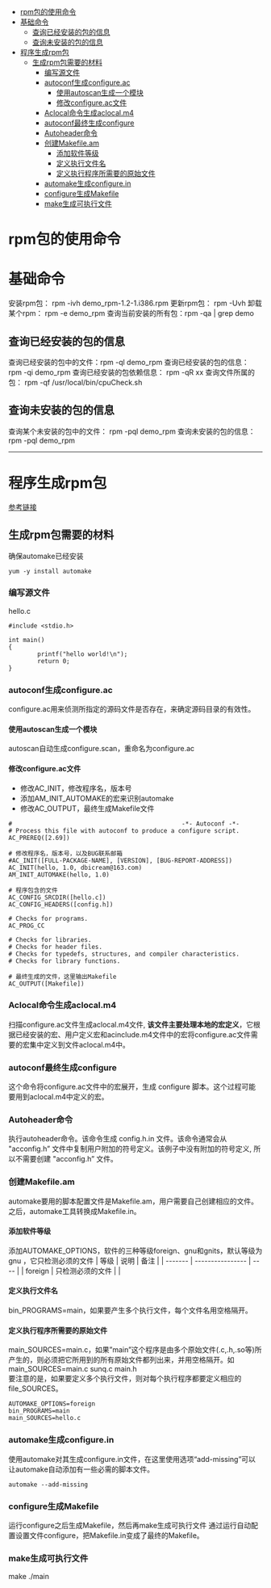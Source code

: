 <!-- TOC -->

- [rpm包的使用命令](#rpm包的使用命令)
- [基础命令](#基础命令)
    - [查询已经安装的包的信息](#查询已经安装的包的信息)
    - [查询未安装的包的信息](#查询未安装的包的信息)
- [程序生成rpm包](#程序生成rpm包)
    - [生成rpm包需要的材料](#生成rpm包需要的材料)
        - [编写源文件](#编写源文件)
        - [autoconf生成configure.ac](#autoconf生成configureac)
            - [使用autoscan生成一个模块](#使用autoscan生成一个模块)
            - [修改configure.ac文件](#修改configureac文件)
        - [Aclocal命令生成aclocal.m4](#aclocal命令生成aclocalm4)
        - [autoconf最终生成configure](#autoconf最终生成configure)
        - [Autoheader命令](#autoheader命令)
        - [创建Makefile.am](#创建makefileam)
            - [添加软件等级](#添加软件等级)
            - [定义执行文件名](#定义执行文件名)
            - [定义执行程序所需要的原始文件](#定义执行程序所需要的原始文件)
        - [automake生成configure.in](#automake生成configurein)
        - [configure生成Makefile](#configure生成makefile)
        - [make生成可执行文件](#make生成可执行文件)

<!-- /TOC -->


# rpm包的使用命令
# 基础命令
安装rpm包： rpm -ivh demo_rpm-1.2-1.i386.rpm
更新rpm包： rpm -Uvh
卸载某个rpm： rpm -e demo_rpm
查询当前安装的所有包：rpm -qa | grep demo

## 查询已经安装的包的信息
查询已经安装的包中的文件：rpm -ql demo_rpm
查询已经安装的包的信息： rpm -qi demo_rpm
查询已经安装的包依赖信息： rpm -qR xx
查询文件所属的包： rpm -qf /usr/local/bin/cpuCheck.sh

## 查询未安装的包的信息
查询某个未安装的包中的文件： rpm -pql demo_rpm
查询未安装的包的信息： rpm -pql demo_rpm

********************************************

# 程序生成rpm包
[参考链接](https://blog.csdn.net/initphp/article/details/43705765)
## 生成rpm包需要的材料
确保automake已经安装
```
yum -y install automake
```
### 编写源文件
hello.c
```
#include <stdio.h>

int main()
{
        printf("hello world!\n");
        return 0;
}
```


### autoconf生成configure.ac

configure.ac用来侦测所指定的源码文件是否存在，来确定源码目录的有效性。
#### 使用autoscan生成一个模块
autoscan自动生成configure.scan，重命名为configure.ac

#### 修改configure.ac文件
- 修改AC_INIT，修改程序名，版本号
- 添加AM_INIT_AUTOMAKE的宏来识别automake
- 修改AC_OUTPUT，最终生成Makefile文件
```
#                                               -*- Autoconf -*-
# Process this file with autoconf to produce a configure script.
AC_PREREQ([2.69])

# 修改程序名，版本号，以及BUG联系邮箱
#AC_INIT([FULL-PACKAGE-NAME], [VERSION], [BUG-REPORT-ADDRESS])
AC_INIT(hello, 1.0, dbicream@163.com)
AM_INIT_AUTOMAKE(hello, 1.0)

# 程序包含的文件
AC_CONFIG_SRCDIR([hello.c])
AC_CONFIG_HEADERS([config.h])

# Checks for programs.
AC_PROG_CC

# Checks for libraries.
# Checks for header files.
# Checks for typedefs, structures, and compiler characteristics.
# Checks for library functions.

# 最终生成的文件，这里输出Makefile
AC_OUTPUT([Makefile])
```
### Aclocal命令生成aclocal.m4
扫描configure.ac文件生成aclocal.m4文件, **该文件主要处理本地的宏定义**，它根据已经安装的宏、用户定义宏和acinclude.m4文件中的宏将configure.ac文件需要的宏集中定义到文件aclocal.m4中。

### autoconf最终生成configure
这个命令将configure.ac文件中的宏展开，生成 configure 脚本。这个过程可能要用到aclocal.m4中定义的宏。

### Autoheader命令
执行autoheader命令。该命令生成 config.h.in 文件。该命令通常会从 "acconfig.h” 文件中复制用户附加的符号定义。该例子中没有附加的符号定义, 所以不需要创建 "acconfig.h” 文件。

### 创建Makefile.am
automake要用的脚本配置文件是Makefile.am，用户需要自己创建相应的文件。之后，automake工具转换成Makefile.in。

#### 添加软件等级
添加AUTOMAKE_OPTIONS，软件的三种等级foreign、gnu和gnits，默认等级为gnu
，它只检测必须的文件
|  等级   |       说明       | 备注 |
| ------- | ---------------- | ---- |
| foreign | 只检测必须的文件 |      |

#### 定义执行文件名
bin_PROGRAMS=main，如果要产生多个执行文件，每个文件名用空格隔开。

#### 定义执行程序所需要的原始文件
main_SOURCES=main.c，如果”main”这个程序是由多个原始文件(.c,.h,.so等)所产生的，则必须把它所用到的所有原始文件都列出来，并用空格隔开。如main_SOURCES=main.c sunq.c main.h  
要注意的是，如果要定义多个执行文件，则对每个执行程序都要定义相应的file_SOURCES。

```
AUTOMAKE_OPTIONS=foreign
bin_PROGRAMS=main
main_SOURCES=hello.c
``` 

### automake生成configure.in
使用automake对其生成configure.in文件，在这里使用选项“add-missing”可以让automake自动添加有一些必需的脚本文件。
```
automake --add-missing
```

### configure生成Makefile
运行configure之后生成Makefile，然后再make生成可执行文件
通过运行自动配置设置文件configure，把Makefile.in变成了最终的Makefile。

### make生成可执行文件
make
./main

